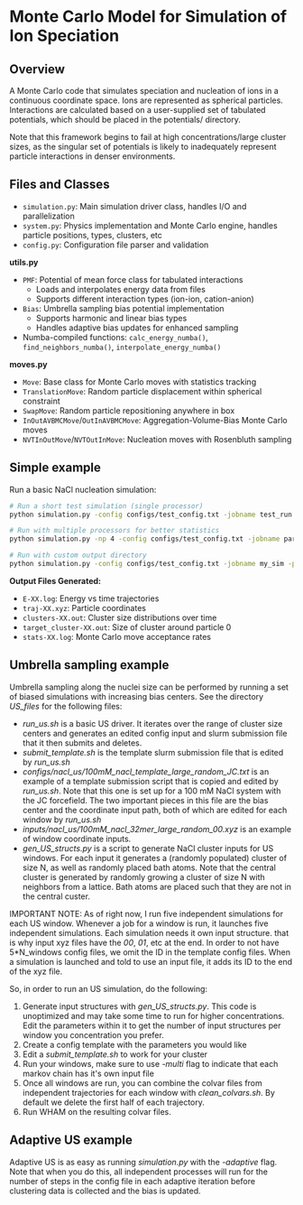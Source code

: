 # Monte Carlo Model for Simulation of Ion Speciation

## Overview
A Monte Carlo code that simulates speciation and nucleation of ions in a continuous coordinate space. Ions are represented as spherical particles. Interactions are calculated based on a user-supplied set of tabulated potentials, which should be placed in the potentials/ directory.

Note that this framework begins to fail at high concentrations/large cluster sizes, as the singular set of potentials is likely to inadequately represent particle interactions in denser environments. 
 
## Files and Classes

- `simulation.py`: Main simulation driver class, handles I/O and parallelization
- `system.py`: Physics implementation and Monte Carlo engine, handles particle positions, types, clusters, etc
- `config.py`: Configuration file parser and validation

**utils.py**
- `PMF`: Potential of mean force class for tabulated interactions
  - Loads and interpolates energy data from files
  - Supports different interaction types (ion-ion, cation-anion)
- `Bias`: Umbrella sampling bias potential implementation
  - Supports harmonic and linear bias types
  - Handles adaptive bias updates for enhanced sampling
- Numba-compiled functions: `calc_energy_numba()`, `find_neighbors_numba()`, `interpolate_energy_numba()`

**moves.py**
- `Move`: Base class for Monte Carlo moves with statistics tracking
- `TranslationMove`: Random particle displacement within spherical constraint
- `SwapMove`: Random particle repositioning anywhere in box
- `InOutAVBMCMove`/`OutInAVBMCMove`: Aggregation-Volume-Bias Monte Carlo moves
- `NVTInOutMove`/`NVTOutInMove`: Nucleation moves with Rosenbluth sampling

## Simple example

Run a basic NaCl nucleation simulation:

```bash
# Run a short test simulation (single processor)
python simulation.py -config configs/test_config.txt -jobname test_run

# Run with multiple processors for better statistics
python simulation.py -np 4 -config configs/test_config.txt -jobname parallel_test

# Run with custom output directory
python simulation.py -config configs/test_config.txt -jobname my_sim -path ./results
```

**Output Files Generated:**
- `E-XX.log`: Energy vs time trajectories
- `traj-XX.xyz`: Particle coordinates
- `clusters-XX.out`: Cluster size distributions over time
- `target_cluster-XX.out`: Size of cluster around particle 0
- `stats-XX.log`: Monte Carlo move acceptance rates

## Umbrella sampling example
Umbrella sampling along the nuclei size can be performed by running a set of biased simulations with increasing bias centers. See the directory _US_files_ for the following files:
- _run_us.sh_ is a basic US driver. It iterates over the range of cluster size centers and generates an edited config input and slurm submission file that it then submits and deletes.
- _submit_template.sh_ is the template slurm submission file that is edited by _run_us.sh_
- _configs/nacl_us/100mM_nacl_template_large_random_JC.txt_ is an example of a template submission script that is copied and edited by _run_us.sh_. Note that this one is set up for a 100 mM NaCl system with the JC forcefield. The two important pieces in this file are the bias center and the coordinate input path, both of which are edited for each window by _run_us.sh_
- _inputs/nacl_us/100mM_nacl_32mer_large_random_00.xyz_ is an example of window coordinate inputs.
- _gen_US_structs.py_ is a script to generate NaCl cluster inputs for US windows. For each input it generates a (randomly populated) cluster of size N, as well as randomly placed bath atoms. Note that the central cluster is generated by randomly growing a cluster of size N with neighbors from a lattice. Bath atoms are placed such that they are not in the central custer.

IMPORTANT NOTE: As of right now, I run five independent simulations for each US window. Whenever a job for a window is run, it launches five independent simulations. Each simulation needs it own input structure. that is why input xyz files have the _00_, _01_, etc at the end. In order to not have 5\*N_windows config files, we omit the ID in the template config files. When a simulation is launched and told to use an input file, it adds its ID to the end of the xyz file.

So, in order to run an US simulation, do the following:
1. Generate input structures with _gen_US_structs.py_. This code is unoptimized and may take some time to run for higher concentrations. Edit the parameters within it to get the number of input structures per window you concentration you prefer.
2. Create a config template with the parameters you would like
3. Edit a _submit_template.sh_ to work for your cluster
4. Run your windows, make sure to use _-multi_ flag to indicate that each markov chain has it's own input file
5. Once all windows are run, you can combine the colvar files from independent trajectories for each window with _clean_colvars.sh_. By default we delete the first half of each trajectory. 
6. Run WHAM on the resulting colvar files. 

## Adaptive US example
Adaptive US is as easy as running _simulation.py_ with the _-adaptive_ flag. Note that when you do this, all independent processes will run for the number of steps in the config file in each adaptive iteration before clustering data is collected and the bias is updated. 
